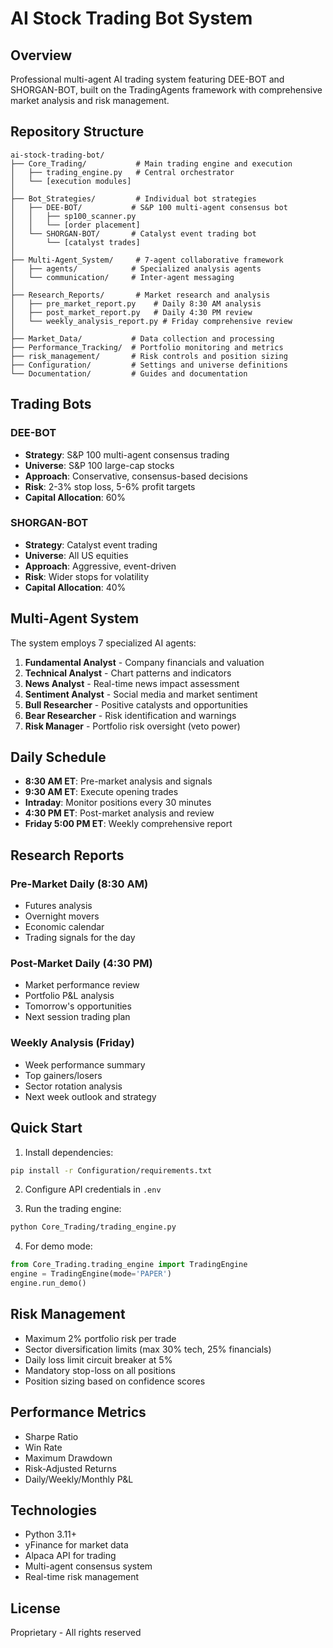 # AI Stock Trading Bot System

## Overview
Professional multi-agent AI trading system featuring DEE-BOT and SHORGAN-BOT, built on the TradingAgents framework with comprehensive market analysis and risk management.

## Repository Structure

```
ai-stock-trading-bot/
├── Core_Trading/           # Main trading engine and execution
│   ├── trading_engine.py   # Central orchestrator
│   └── [execution modules]
│
├── Bot_Strategies/         # Individual bot strategies
│   ├── DEE-BOT/           # S&P 100 multi-agent consensus bot
│   │   ├── sp100_scanner.py
│   │   └── [order placement]
│   └── SHORGAN-BOT/       # Catalyst event trading bot
│       └── [catalyst trades]
│
├── Multi-Agent_System/     # 7-agent collaborative framework
│   ├── agents/            # Specialized analysis agents
│   └── communication/     # Inter-agent messaging
│
├── Research_Reports/       # Market research and analysis
│   ├── pre_market_report.py    # Daily 8:30 AM analysis
│   ├── post_market_report.py   # Daily 4:30 PM review
│   └── weekly_analysis_report.py # Friday comprehensive review
│
├── Market_Data/           # Data collection and processing
├── Performance_Tracking/  # Portfolio monitoring and metrics
├── risk_management/       # Risk controls and position sizing
├── Configuration/         # Settings and universe definitions
└── Documentation/         # Guides and documentation
```

## Trading Bots

### DEE-BOT
- **Strategy**: S&P 100 multi-agent consensus trading
- **Universe**: S&P 100 large-cap stocks
- **Approach**: Conservative, consensus-based decisions
- **Risk**: 2-3% stop loss, 5-6% profit targets
- **Capital Allocation**: 60%

### SHORGAN-BOT  
- **Strategy**: Catalyst event trading
- **Universe**: All US equities
- **Approach**: Aggressive, event-driven
- **Risk**: Wider stops for volatility
- **Capital Allocation**: 40%

## Multi-Agent System

The system employs 7 specialized AI agents:

1. **Fundamental Analyst** - Company financials and valuation
2. **Technical Analyst** - Chart patterns and indicators
3. **News Analyst** - Real-time news impact assessment
4. **Sentiment Analyst** - Social media and market sentiment
5. **Bull Researcher** - Positive catalysts and opportunities
6. **Bear Researcher** - Risk identification and warnings
7. **Risk Manager** - Portfolio risk oversight (veto power)

## Daily Schedule

- **8:30 AM ET**: Pre-market analysis and signals
- **9:30 AM ET**: Execute opening trades
- **Intraday**: Monitor positions every 30 minutes
- **4:30 PM ET**: Post-market analysis and review
- **Friday 5:00 PM ET**: Weekly comprehensive report

## Research Reports

### Pre-Market Daily (8:30 AM)
- Futures analysis
- Overnight movers
- Economic calendar
- Trading signals for the day

### Post-Market Daily (4:30 PM)
- Market performance review
- Portfolio P&L analysis
- Tomorrow's opportunities
- Next session trading plan

### Weekly Analysis (Friday)
- Week performance summary
- Top gainers/losers
- Sector rotation analysis
- Next week outlook and strategy

## Quick Start

1. Install dependencies:
```bash
pip install -r Configuration/requirements.txt
```

2. Configure API credentials in `.env`

3. Run the trading engine:
```bash
python Core_Trading/trading_engine.py
```

4. For demo mode:
```python
from Core_Trading.trading_engine import TradingEngine
engine = TradingEngine(mode='PAPER')
engine.run_demo()
```

## Risk Management

- Maximum 2% portfolio risk per trade
- Sector diversification limits (max 30% tech, 25% financials)
- Daily loss limit circuit breaker at 5%
- Mandatory stop-loss on all positions
- Position sizing based on confidence scores

## Performance Metrics

- Sharpe Ratio
- Win Rate  
- Maximum Drawdown
- Risk-Adjusted Returns
- Daily/Weekly/Monthly P&L

## Technologies

- Python 3.11+
- yFinance for market data
- Alpaca API for trading
- Multi-agent consensus system
- Real-time risk management

## License

Proprietary - All rights reserved